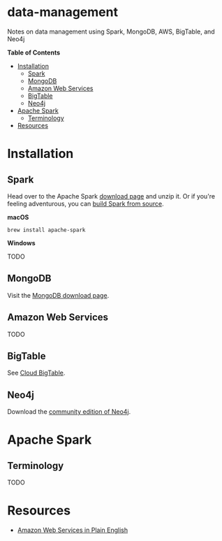 # data-management
Notes on data management using Spark, MongoDB, AWS, BigTable, and Neo4j

<!-- START doctoc generated TOC please keep comment here to allow auto update -->
<!-- DON'T EDIT THIS SECTION, INSTEAD RE-RUN doctoc TO UPDATE -->
**Table of Contents**

- [Installation](#installation)
  - [Spark](#spark)
  - [MongoDB](#mongodb)
  - [Amazon Web Services](#amazon-web-services)
  - [BigTable](#bigtable)
  - [Neo4j](#neo4j)
- [Apache Spark](#apache-spark)
  - [Terminology](#terminology)
- [Resources](#resources)

<!-- END doctoc generated TOC please keep comment here to allow auto update -->

# Installation

## Spark

Head over to the Apache Spark [download page][dl-spark] and unzip it. Or if
you're feeling adventurous, you can [build Spark from source][sparksource].

**macOS**

```shell
brew install apache-spark
```

**Windows**

TODO

[dl-spark]: http://spark.apache.org/downloads.html
[sparksource]: http://spark.apache.org/docs/latest/building-spark.html

## MongoDB

Visit the [MongoDB download page][dl-mongodb].

[dl-mongodb]: https://www.mongodb.com/download-center

## Amazon Web Services

TODO

## BigTable

See [Cloud BigTable][bigtable].

[bigtable]: https://cloud.google.com/bigtable/

## Neo4j

Download the [community edition of Neo4j][dl-neo4j].

[dl-neo4j]: https://neo4j.com/download/community-edition/

# Apache Spark

## Terminology

TODO

# Resources

- [Amazon Web Services in Plain English](https://www.expeditedssl.com/aws-in-plain-english)
